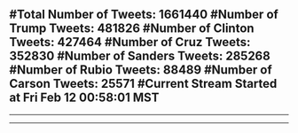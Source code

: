 #Total Number of Tweets: 1661440 
#Number of Trump Tweets: 481826
#Number of Clinton Tweets: 427464
#Number of Cruz Tweets: 352830
#Number of Sanders Tweets: 285268
#Number of Rubio Tweets: 88489
#Number of Carson Tweets: 25571
#Current Stream Started at Fri Feb 12 00:58:01 MST
---
---
---
